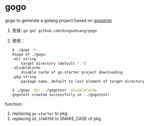 # gogo

gogo to generate a golang project based on [gostarter](https://github.com/bingoohuang/gostarter)


1. 安装: `go get github.com/bingoohuang/gogo`
1. 使用：

    ```bash
    $ ./gogo -h
    Usage of ./gogo:
    -dir string
        target directory (default ".")
    -disableCache
        disable cache of go-starter project downloading
    -pkg string
        package name, default to last element of target directory
    
    $ ./gogo -dir ../gogotest -disableCache
    gogotest created successfully in ../gogotest!
    ```


function:

1. replacing `go-starter` to pkg
1. replacing `GO_STARTER` to SNAKE_CASE of pkg
